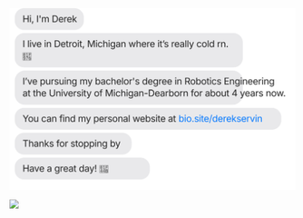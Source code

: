 [![](https://raw.githubusercontent.com/cyanavocado/cyanavocado/main/chat.svg?token=GHSAT0AAAAAACMV5GB4G5KRQVHFSGWIOJ34ZNH5NGQ)](https://bio.site/derekservin)


[![](https://raw.githubusercontent.com/jasonlong/jasonlong/main/chat.svg?token=AAABPWFQB3UQVH67GAPKNRLAXLBQG)](https://twitter.com/jasonlong)

